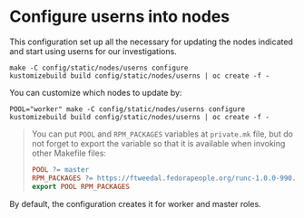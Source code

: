 # Configure userns into nodes

This configuration set up all the necessary for updating the nodes indicated
and start using userns for our investigations.

```shell
make -C config/static/nodes/userns configure
kustomizebuild build config/static/nodes/userns | oc create -f -
```

You can customize which nodes to update by:

```shell
POOL="worker" make -C config/static/nodes/userns configure
kustomizebuild build config/static/nodes/userns | oc create -f -
```

> You can put `POOL` and `RPM_PACKAGES` variables at `private.mk` file, but do
> not forget to export the variable so that it is available when invoking other
> Makefile files:
>
> ```Makefile
> POOL ?= master
> RPM_PACKAGES ?= https://ftweedal.fedorapeople.org/runc-1.0.0-990.rhaos4.8.gitcd80260.el8.x86_64.rpm make configure
> export POOL RPM_PACKAGES
> ```

By default, the configuration creates it for worker and master roles.
